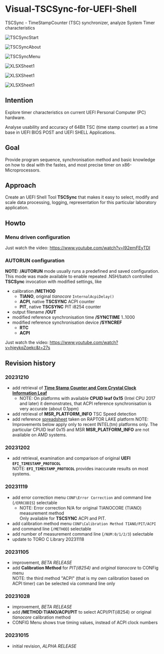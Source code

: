 # Visual-TSCSync-for-UEFI-Shell
TSCSync - TimeStampCounter (TSC) synchronizer,  analyze System Timer characteristics

![TSCSyncStart](TSCSyncStart.png)

![TSCSyncAbout](TSCSyncAbout.png)

![TSCSyncMenu](TSCSyncMenu.png)

![XLSXSheet1](XLSXSheet1.png)

![XLSXSheet1](XLSXSheet2.png)

![XLSXSheet1](XLSXSheet3.png)

## Intention
Explore timer characteristics on current UEFI Personal Computer (PC) hardware.

Analyse usability and accuracy of 64Bit TSC (time stamp counter) as
a time base in UEFI BIOS POST and UEFI SHELL Applications.

## Goal
Provide program sequence, synchronisation method and basic 
knowledge on how to deal with the fastes, and most precise timer
on x86-Microprocessors.

## Approach
Create an UEFI Shell Tool **TSCSync** that makes it easy to select, modify
and scale data processing, logging, representation for this particular laboratory
application.

## Howto
### Menu driven configuration
Just watch the video: https://www.youtube.com/watch?v=I92emFEyTDI

### AUTORUN configuration
**NOTE:** **/AUTORUN** mode usually runs a predefined and saved configuration.
This mode was made available to enable repeated .NSH/batch controlled
**TSCSync** invocation with modified settings, like
* calibration **/METHOD**
	* **TIANO**, original *tianocore* `InternalAcpiDelay()`
	* **ACPI**, native **TSCSYNC** ACPI counter
	* **PIT**, native **TSCSYNC** PIT i8254 counter
* output filename **/OUT**
* modified reference synchronisation time **/SYNCTIME** 1..1000
* modified reference synchronisation device **/SYNCREF**
	* **RTC**
	* **ACPI**

Just watch the video: https://www.youtube.com/watch?v=hjeykqZqekc&t=27s

## Revision history
### 20231210
* add retrieval of [**Time Stamp Counter and Core Crystal Clock Information Leaf**](https://www.intel.com/content/dam/develop/external/us/en/documents/architecture-instruction-set-extensions-programming-reference.pdf#page=34)
	* NOTE: On platforms with available **CPUID leaf 0x15** (Intel CPU 2017 and later) it demonstrates, that ACPI reference synchronisation is very accurate (about 0.1ppm)
* add retrieval of **MSR_PLATFORM_INFO** TSC Speed detection
* add reference [spreadsheet](https://github.com/KilianKegel/Visual-TSCSync-for-UEFI-Shell/blob/main/RTL.xlsx) taken on RAPTOR LAKE platform
NOTE: Improvements below apply only to recent INTEL(tm) platforms only. The particular CPUID leaf 0x15 and MSR **MSR_PLATFORM_INFO** are not available on AMD systems.
### 20231202
* add retrieval, examination and comparison of original **UEFI** **`EFI_TIMESTAMP_PROTOCOL`**<br>
  NOTE: **`EFI_TIMESTAMP_PROTOCOL`** provides inaccurate results on most systems.
### 20231119
* add error correction menu `CONF\Error Correction` and command line (`/ERRCODIS`) selectable
	* NOTE: Error correction N/A for original TIANOCORE (TIANO) measurement method<br>
	  Only available for **TSCSYNC** ACPI and PIT.
* add calibration method menu `CONF\Calibration Method TIANO/PIT/ACPI` and command line (`/METHOD`)  selectable
* add number of measurement command line (`/NUM:0/1/2/3`)  selectable
* update to TORO C Library 20231118
### 20231105
* improvement, *BETA RELEASE*
* add **Calibration Method** for *PIT(i8254)* and *original tianocore* to CONFig menu<br>
  NOTE: the third method "ACPI" (that is my own calibration based on ACPI timer) can be selected via command line only
### 20231028
* improvement, *BETA RELEASE*
* add **/METHOD:TIANO/ACPI/PIT** to select ACPI/PIT(i8254) or original *tianocore* calibration method
* CONFIG Menu shows true timing values, instead of ACPI clock numbers
### 20231015
* initial revision, *ALPHA RELEASE*
